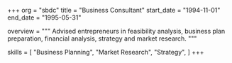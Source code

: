 +++
org        = "sbdc"
title      = "Business Consultant"
start_date = "1994-11-01"
end_date   = "1995-05-31"

overview = """
Advised entrepreneurs in feasibility analysis, business plan preparation, financial analysis, strategy and market research.
"""

skills = [
"Business Planning",
"Market Research",
"Strategy",
]
+++

